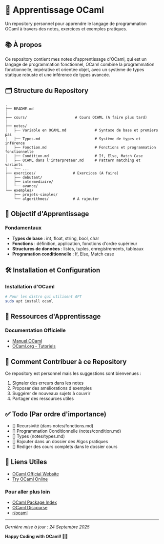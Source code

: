 # 🐪 Apprentissage OCaml

Un repository personnel pour apprendre le langage de programmation OCaml à travers des notes, exercices et exemples pratiques.

## 📚 À propos

Ce repository contient mes notes d'apprentissage d'OCaml, qui est un langage de programmation fonctionnel, OCaml combine la programmation fonctionnelle, impérative et orientée objet, avec un système de types statique robuste et une inférence de types avancée.

## 🗂️ Structure du Repository

```
.
├── README.md
|
├── cours/                      # Cours OCAML (A faire plus tard)
|
├── notes/
│   ├── Variable en OCAML.md             # Syntaxe de base et premiers pas
│   ├── Types.md                         # Système de types et inférence
│   ├── Fonction.md                      # Fonctions et programmation fonctionnelle
│   ├── Condition.md                     # If, Else, Match Case
│   ├── OCAML dans l'interpreteur.md     # Pattern matching et variants
│   └── ...
├── exercices/                 # Exercices (A faire)
│   ├── debutant/
│   ├── intermediaire/
│   └── avance/
└── exemples/
    ├── projets-simples/
    └── algorithmes/           # A rajouter
```

## 🎯 Objectif d'Apprentissage

### Fondamentaux
- **Types de base** : int, float, string, bool, char
- **Fonctions** : définition, application, fonctions d'ordre supérieur
- **Structures de données** : listes, tuples, enregistrements, tableaux
- **Programation conditionnelle** : If, Else, Match case

## 🛠️ Installation et Configuration

### Installation d'OCaml
```bash
# Pour les distro qui utilisent APT
sudo apt install ocaml
```

## 📖 Ressources d'Apprentissage

### Documentation Officielle
- [Manuel OCaml](https://ocaml.org/manual/)
- [OCaml.org - Tutoriels](https://ocaml.org/learn/)

## 📝 Comment Contribuer à ce Repository

Ce repository est personnel mais les suggestions sont bienvenues :

1. Signaler des erreurs dans les notes
2. Proposer des améliorations d'exemples
3. Suggérer de nouveaux sujets à couvrir
4. Partager des ressources utiles

## ✅ Todo (Par ordre d'importance)

- [] Recursivité (dans notes/fonctions.md)
- [] Programmation Conditionnelle (notes/condition.md)
- [] Types (notes/types.md)
- [] Rajouter dans un dossier des Algos pratiques
- [] Rediger des cours complets dans le dossier cours
 
## 🔗 Liens Utiles

- [OCaml Official Website](https://ocaml.org/)
- [Try OCaml Online](https://try.ocamlpro.com/)

### Pour aller plus loin
- [OCaml Package Index](https://opam.ocaml.org/packages/)
- [OCaml Discourse](https://discuss.ocaml.org/)
- [r/ocaml](https://www.reddit.com/r/ocaml/)
---

*Dernière mise à jour : 24 Septembre 2025*

**Happy Coding with OCaml! 🐪✨**

